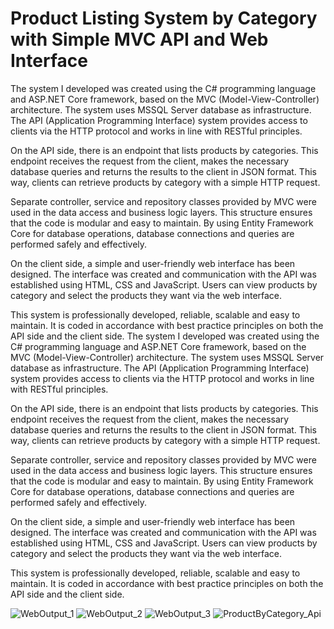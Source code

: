 # Product Listing System by Category with Simple MVC API and Web Interface

The system I developed was created using the C# programming language and ASP.NET Core framework, based on the MVC (Model-View-Controller) architecture. The system uses MSSQL Server database as infrastructure. The API (Application Programming Interface) system provides access to clients via the HTTP protocol and works in line with RESTful principles.

On the API side, there is an endpoint that lists products by categories. This endpoint receives the request from the client, makes the necessary database queries and returns the results to the client in JSON format. This way, clients can retrieve products by category with a simple HTTP request.

Separate controller, service and repository classes provided by MVC were used in the data access and business logic layers. This structure ensures that the code is modular and easy to maintain. By using Entity Framework Core for database operations, database connections and queries are performed safely and effectively.

On the client side, a simple and user-friendly web interface has been designed. The interface was created and communication with the API was established using HTML, CSS and JavaScript. Users can view products by category and select the products they want via the web interface.

This system is professionally developed, reliable, scalable and easy to maintain. It is coded in accordance with best practice principles on both the API side and the client side. The system I developed was created using the C# programming language and ASP.NET Core framework, based on the MVC (Model-View-Controller) architecture. The system uses MSSQL Server database as infrastructure. The API (Application Programming Interface) system provides access to clients via the HTTP protocol and works in line with RESTful principles.

On the API side, there is an endpoint that lists products by categories. This endpoint receives the request from the client, makes the necessary database queries and returns the results to the client in JSON format. This way, clients can retrieve products by category with a simple HTTP request.

Separate controller, service and repository classes provided by MVC were used in the data access and business logic layers. This structure ensures that the code is modular and easy to maintain. By using Entity Framework Core for database operations, database connections and queries are performed safely and effectively.

On the client side, a simple and user-friendly web interface has been designed. The interface was created and communication with the API was established using HTML, CSS and JavaScript. Users can view products by category and select the products they want via the web interface.

This system is professionally developed, reliable, scalable and easy to maintain. It is coded in accordance with best practice principles on both the API side and the client side.


![WebOutput_1](https://github.com/sercan96/ECommerseWithApi/assets/38535473/56965318-1748-4bb6-88c5-acfd997e4ac8)
![WebOutput_2](https://github.com/sercan96/ECommerseWithApi/assets/38535473/5c146f07-933d-42a1-a186-581f73e05946)
![WebOutput_3](https://github.com/sercan96/ECommerseWithApi/assets/38535473/54c560e9-484c-4190-b3cc-d72bf8debee8)
![ProductByCategory_Api](https://github.com/sercan96/ECommerseWithApi/assets/38535473/6df37ee8-d379-44e5-9c98-0830f146a1d7)
